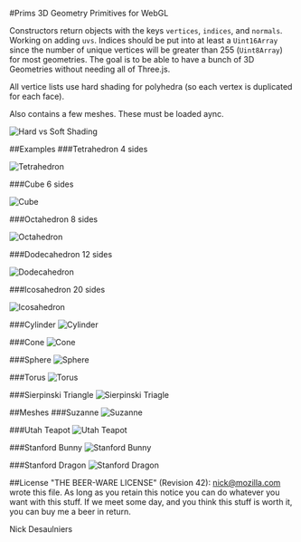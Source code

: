 #Prims
3D Geometry Primitives for WebGL

Constructors return objects with the keys `vertices`, `indices`, and `normals`.  Working on adding `uvs`.  Indices should be put into at least a `Uint16Array` since the number of unique vertices will be greater than 255 (`Uint8Array`) for most geometries.  The goal is to be able to have a bunch of 3D Geometries without needing all of Three.js.

All vertice lists use hard shading for polyhedra (so each vertex is duplicated for each face).

Also contains a few meshes.  These must be loaded aync.

![Hard vs Soft Shading](images/hard_vs_soft_shading.png)

##Examples
###Tetrahedron
4 sides

![Tetrahedron](images/tetrahedron.png)

###Cube
6 sides

![Cube](images/cube.png)

###Octahedron
8 sides

![Octahedron](images/octahedron.png)

###Dodecahedron
12 sides

![Dodecahedron](images/dodecahedron.png)

###Icosahedron
20 sides

![Icosahedron](images/icosahedron.png)

###Cylinder
![Cylinder](images/cylinder.png)

###Cone
![Cone](images/cone.png)

###Sphere
![Sphere](images/sphere.png)

###Torus
![Torus](images/torus.png)

###Sierpinski Triangle
![Sierpinski Triagle](images/sierpinski.png)

##Meshes
###Suzanne
![Suzanne](images/suzanne.png)

###Utah Teapot
![Utah Teapot](images/teapot.png)

###Stanford Bunny
![Stanford Bunny](images/bunny.png)

###Stanford Dragon
![Stanford Dragon](images/dragon.png)

##License
"THE BEER-WARE LICENSE" (Revision 42):
<nick@mozilla.com> wrote this file. As long as you retain this notice you can do whatever you want with this stuff. If we meet some day, and you think this stuff is worth it, you can buy me a beer in return.

Nick Desaulniers

